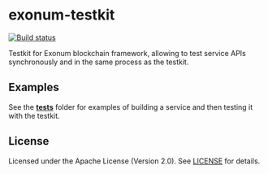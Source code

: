 # exonum-testkit

[![Build status][travis-image]][travis-url]

[travis-image]: https://travis-ci.com/exonum/exonum-testkit.svg?token=XsvDzZa3zu2eW4sVWuqN&branch=master
[travis-url]: https://travis-ci.com/exonum/exonum-testkit

Testkit for Exonum blockchain framework, allowing to test service APIs
synchronously and in the same process as the testkit.

## Examples

See the [**tests**](tests) folder for examples of building a
service and then testing it with the testkit.

## License

Licensed under the Apache License (Version 2.0). See [LICENSE](LICENSE) for details.
